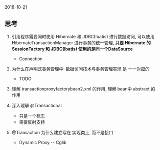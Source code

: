 2018-10-21

## 思考
1. 引用程序需要同时使用 Hibernate 和 JDBC(Ibatis) 进行数据访问, 可以使用 HibernateTransactionManager
    进行事务的统一管理, **只要 Hibernate 的 SessionFactory 和 JDBC(Ibatis) 使用的是同一个DataSource**
    - Connection

2. 为什么在声明式事务管理中: 数据访问技术与事务管理实现 是 一一对应的
    - TODO
    
3. 理解 transactionproxyfactorybean2.xml 的作用, 理解 bean中 abstract 的作用

4. 深入理解 @Transactional
    - 只是一个标志
    - 需要反射支持
    
5. @Transaction 为什么建立写在 实现类上, 而不是接口
    - Dynamic Proxy -- Cglib
